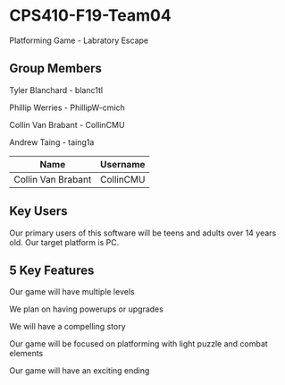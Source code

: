 # CPS410-F19-Team04
Platforming Game - Labratory Escape

## Group Members

Tyler Blanchard    - blanc1tl

Phillip Werries    - PhillipW-cmich

Collin Van Brabant - CollinCMU

Andrew Taing       - taing1a


Name | Username
--- | ---
Collin Van Brabant | CollinCMU

## Key Users

Our primary users of this software will be teens and adults over 14 years old. Our target platform is PC.

## 5 Key Features

Our game will have multiple levels

We plan on having powerups or upgrades

We will have a compelling story

Our game will be focused on platforming with light puzzle and combat elements

Our game will have an exciting ending
